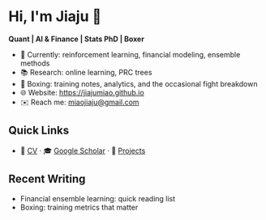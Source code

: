 # Hi, I'm Jiaju 👋

**Quant | AI & Finance | Stats PhD | Boxer**

- 🔭 Currently: reinforcement learning, financial modeling, ensemble methods
- 📚 Research: online learning, PRC trees
- 🥊 Boxing: training notes, analytics, and the occasional fight breakdown
- 🌐 Website: https://jiajumiao.github.io
- ✉️ Reach me: miaojiaju@gmail.com

## Quick Links
- 📄 [CV](#) · 🎓 [Google Scholar](#) · 🧪 [Projects](https://github.com/jiajumiao?tab=repositories)

## Recent Writing
- Financial ensemble learning: quick reading list
- Boxing: training metrics that matter
